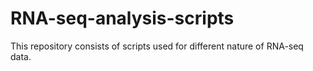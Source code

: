 # RNA-seq-analysis-scripts

This repository consists of scripts used for different nature of RNA-seq data.

